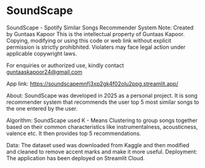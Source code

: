 # SoundScape
SoundScape - Spotify Similar Songs Recommender System
Note: Created by Guntaas Kapoor
This is the intellectual property of Guntaas Kapoor.
Copying, modifying or using this code or web link without explicit permission is strictly prohibhited.
Violaters may face legal action under applicable copywright laws.

For enquiries or authorized use, kindly contact guntaaskapoor24@gmail.com

App link: https://soundscapemnfj3xp2gk4f02olu2ppg.streamlit.app/

About:
  SoundScape was developed in 2025 as a personal project. It is song recommender system that recommends the user top 5 most similar songs to the one 
  entered by the user.

Algorithm:
  SoundScape used K - Means Clustering to group songs together based on their common characteristics like instrumentalness, acousticness, valence etc.
  It then provides top 5 recommendations.

Data:
  The dataset used was downloaded from Kaggle and then modified and cleaned to remove accent marks and make it more useful. 
Deployment:
  The application has been deployed on Streamlit Cloud.
